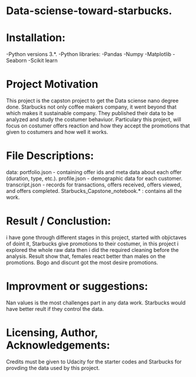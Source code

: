 # Data-sciense-toward-starbucks.

# Installation:

-Python versions 3.*.
-Python libraries: 
-Pandas
-Numpy
-Matplotlib
-Seaborn
-Scikit learn


# Project Motivation
This project is the capston project to get the Data sciense nano degree done. Starbucks not only coffee makers company, it went beyond that which makes it sustainable company. They published their data to be analyzed and study the costumer behaviuor. Particulary this project, will focus on costumer offers reaction and how they accept the promotions that given to costumers and how well it works. 


# File Descriptions:
data:
portfolio.json - containing offer ids and meta data about each offer (duration, type, etc.).
profile.json - demographic data for each customer.
transcript.json - records for transactions, offers received, offers viewed, and offers completed.
Starbucks_Capstone_notebook.* : contains all the work.


# Result / Conclustion: 
i have gone through different stages in this project, started with objictaves of doint it, Starbucks give promotions to their costumer, in this project i explored the whole raw data then i did the required cleaning before the analysis. Result show that, females react better than males on the promotions. Bogo and discunt got the most desire promotions.  

# Improvment or suggestions: 
Nan values is the most challenges part in any data work. Starbucks would have better reult if they control the data. 

# Licensing, Author, Acknowledgements:
Credits must be given to Udacity for the starter codes and Starbucks for provding the data used by this project.
